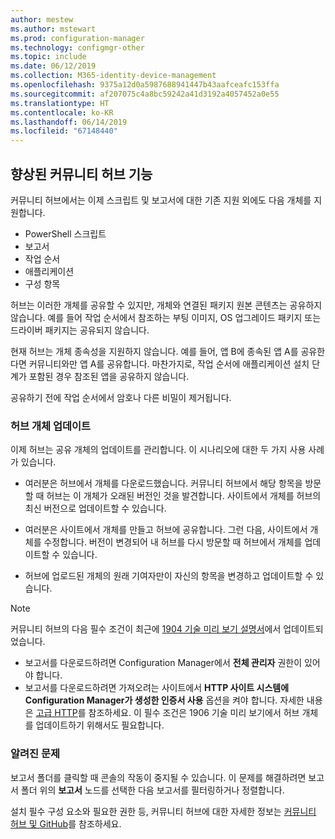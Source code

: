 ```yaml
---
author: mestew
ms.author: mstewart
ms.prod: configuration-manager
ms.technology: configmgr-other
ms.topic: include
ms.date: 06/12/2019
ms.collection: M365-identity-device-management
ms.openlocfilehash: 9375a12d0a5987688941447b43aafceafc153ffa
ms.sourcegitcommit: af207075c4a8bc59242a41d3192a4057452a0e55
ms.translationtype: HT
ms.contentlocale: ko-KR
ms.lasthandoff: 06/14/2019
ms.locfileid: "67148440"
---
```

## <a name="bkmk_hub"></a>향상된 커뮤니티 허브 기능

<!--4224401 & 3555935-->

커뮤니티 허브에서는 이제 스크립트 및 보고서에 대한 기존 지원 외에도 다음 개체를 지원합니다.  

- PowerShell 스크립트
- 보고서
- 작업 순서
- 애플리케이션
- 구성 항목  

허브는 이러한 개체를 공유할 수 있지만, 개체와 연결된 패키지 원본 콘텐츠는 공유하지 않습니다. 예를 들어 작업 순서에서 참조하는 부팅 이미지, OS 업그레이드 패키지 또는 드라이버 패키지는 공유되지 않습니다.

현재 허브는 개체 종속성을 지원하지 않습니다. 예를 들어, 앱 B에 종속된 앱 A를 공유한다면 커뮤니티와만 앱 A를 공유합니다. 마찬가지로, 작업 순서에 애플리케이션 설치 단계가 포함된 경우 참조된 앱을 공유하지 않습니다.

공유하기 전에 작업 순서에서 암호나 다른 비밀이 제거됩니다.

### <a name="updating-hub-objects"></a>허브 개체 업데이트

이제 허브는 공유 개체의 업데이트를 관리합니다. 이 시나리오에 대한 두 가지 사용 사례가 있습니다.

   - 여러분은 허브에서 개체를 다운로드했습니다. 커뮤니티 허브에서 해당 항목을 방문할 때 허브는 이 개체가 오래된 버전인 것을 발견합니다. 사이트에서 개체를 허브의 최신 버전으로 업데이트할 수 있습니다.

   - 여러분은 사이트에서 개체를 만들고 허브에 공유합니다. 그런 다음, 사이트에서 개체를 수정합니다. 버전이 변경되어 내 허브를 다시 방문할 때 허브에서 개체를 업데이트할 수 있습니다.

   - 허브에 업로드된 개체의 원래 기여자만이 자신의 항목을 변경하고 업데이트할 수 있습니다.

> [!NOTE]
> 커뮤니티 허브의 다음 필수 조건이 최근에 [1904 기술 미리 보기 설명서](/sccm/core/get-started/2019/technical-preview-1904#community-hub-and-github)에서 업데이트되었습니다.
> - 보고서를 다운로드하려면 Configuration Manager에서 **전체 관리자** 권한이 있어야 합니다.
> - 보고서를 다운로드하려면 가져오려는 사이트에서 **HTTP 사이트 시스템에 Configuration Manager가 생성한 인증서 사용** 옵션을 켜야 합니다. 자세한 내용은 [고급 HTTP](/sccm/core/plan-design/hierarchy/enhanced-http)를 참조하세요. 이 필수 조건은 1906 기술 미리 보기에서 허브 개체를 업데이트하기 위해서도 필요합니다.

### <a name="known-issues"></a>알려진 문제

보고서 폴더를 클릭할 때 콘솔의 작동이 중지될 수 있습니다. 이 문제를 해결하려면 보고서 폴더 위의 **보고서** 노드를 선택한 다음 보고서를 필터링하거나 정렬합니다.

설치 필수 구성 요소와 필요한 권한 등, 커뮤니티 허브에 대한 자세한 정보는 [커뮤니티 허브 및 GitHub](/sccm/core/get-started/2019/technical-preview-1904#community-hub-and-github)를 참조하세요. 

